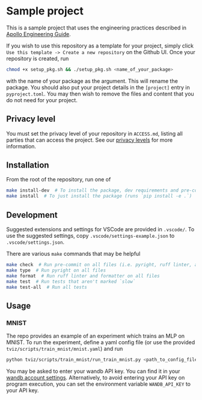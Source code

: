 # Sample project

This is a sample project that uses the engineering practices described in [Apollo Engineering Guide](https://docs.google.com/document/d/1LJedFJKrGs7vi-xA1ucQQxj_y85Z9x4lEmf4sFgeX6g/edit).

If you wish to use this repository as a template for your project, simply click `Use this template -> Create a new repository` on the Github UI. Once your repository is created, run

```bash
chmod +x setup_pkg.sh && ./setup_pkg.sh <name_of_your_package>
```

with the name of your package as the argument. This will rename the package. You should also put
your project details in the `[project]` entry in `pyproject.toml`. You may then wish to remove the
files and content that you do not need for your project.

## Privacy level

You must set the privacy level of your repository in `ACCESS.md`, listing all parties that can access the project. See our [privacy levels](https://www.apolloresearch.ai/blog/security) for more information.

## Installation

From the root of the repository, run one of

```bash
make install-dev  # To install the package, dev requirements and pre-commit hooks
make install  # To just install the package (runs `pip install -e .`)
```

## Development

Suggested extensions and settings for VSCode are provided in `.vscode/`. To use the suggested
settings, copy `.vscode/settings-example.json` to `.vscode/settings.json`.

There are various `make` commands that may be helpful

```bash
make check  # Run pre-commit on all files (i.e. pyright, ruff linter, and ruff formatter)
make type  # Run pyright on all files
make format  # Run ruff linter and formatter on all files
make test  # Run tests that aren't marked `slow`
make test-all  # Run all tests
```

## Usage

### MNIST

The repo provides an example of an experiment which trains an MLP on MNIST. To run the experiment,
define a yaml config file (or use the provided `tviz/scripts/train_mnist/mnist.yaml`) and run

```bash
python tviz/scripts/train_mnist/run_train_mnist.py <path_to_config_file>
```

You may be asked to enter your wandb API key. You can find it in your [wandb account settings](https://wandb.ai/settings). Alternatively, to avoid entering your API key on program execution, you can set the environment variable `WANDB_API_KEY` to your API key.
